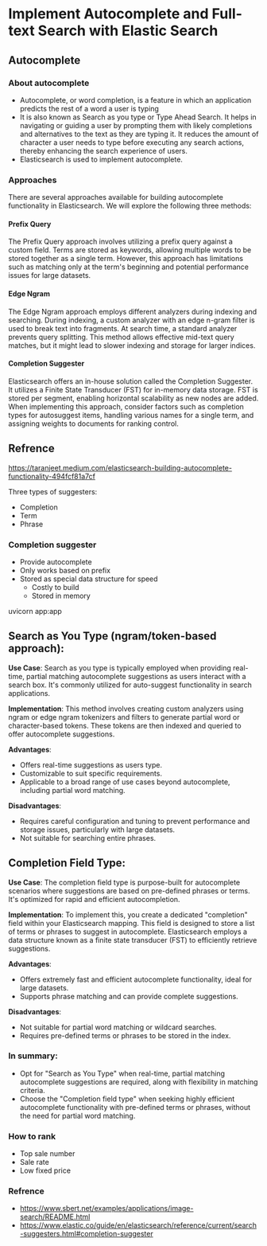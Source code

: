 # Implement Autocomplete and Full-text Search with Elastic Search

## Autocomplete

### About autocomplete

- Autocomplete, or word completion, is a feature in which an application predicts the rest of a word a user is typing
- It is also known as Search as you type or Type Ahead Search. It helps in navigating or guiding a user by prompting them with likely completions and alternatives to the text as they are typing it. It reduces the amount of character a user needs to type before executing any search actions, thereby enhancing the search experience of users.
- Elasticsearch is used to implement autocomplete.

### Approaches

There are several approaches available for building autocomplete functionality in Elasticsearch. We will explore the following three methods:

#### Prefix Query

The Prefix Query approach involves utilizing a prefix query against a custom field. Terms are stored as keywords, allowing multiple words to be stored together as a single term. However, this approach has limitations such as matching only at the term's beginning and potential performance issues for large datasets.

#### Edge Ngram

The Edge Ngram approach employs different analyzers during indexing and searching. During indexing, a custom analyzer with an edge n-gram filter is used to break text into fragments. At search time, a standard analyzer prevents query splitting. This method allows effective mid-text query matches, but it might lead to slower indexing and storage for larger indices.

#### Completion Suggester

Elasticsearch offers an in-house solution called the Completion Suggester. It utilizes a Finite State Transducer (FST) for in-memory data storage. FST is stored per segment, enabling horizontal scalability as new nodes are added. When implementing this approach, consider factors such as completion types for autosuggest items, handling various names for a single term, and assigning weights to documents for ranking control.

## Refrence

https://taranjeet.medium.com/elasticsearch-building-autocomplete-functionality-494fcf81a7cf

Three types of suggesters:

- Completion
- Term
- Phrase

### Completion suggester

- Provide autocomplete
- Only works based on prefix
- Stored as special data structure for speed
  - Costly to build
  - Stored in memory

uvicorn app:app

## Search as You Type (ngram/token-based approach):

**Use Case**: Search as you type is typically employed when providing real-time, partial matching autocomplete suggestions as users interact with a search box. It's commonly utilized for auto-suggest functionality in search applications.

**Implementation**: This method involves creating custom analyzers using ngram or edge ngram tokenizers and filters to generate partial word or character-based tokens. These tokens are then indexed and queried to offer autocomplete suggestions.

**Advantages**:

- Offers real-time suggestions as users type.
- Customizable to suit specific requirements.
- Applicable to a broad range of use cases beyond autocomplete, including partial word matching.

**Disadvantages**:

- Requires careful configuration and tuning to prevent performance and storage issues, particularly with large datasets.
- Not suitable for searching entire phrases.

## Completion Field Type:

**Use Case**: The completion field type is purpose-built for autocomplete scenarios where suggestions are based on pre-defined phrases or terms. It's optimized for rapid and efficient autocompletion.

**Implementation**: To implement this, you create a dedicated "completion" field within your Elasticsearch mapping. This field is designed to store a list of terms or phrases to suggest in autocomplete. Elasticsearch employs a data structure known as a finite state transducer (FST) to efficiently retrieve suggestions.

**Advantages**:

- Offers extremely fast and efficient autocomplete functionality, ideal for large datasets.
- Supports phrase matching and can provide complete suggestions.

**Disadvantages**:

- Not suitable for partial word matching or wildcard searches.
- Requires pre-defined terms or phrases to be stored in the index.

### In summary:

- Opt for "Search as You Type" when real-time, partial matching autocomplete suggestions are required, along with flexibility in matching criteria.
- Choose the "Completion field type" when seeking highly efficient autocomplete functionality with pre-defined terms or phrases, without the need for partial word matching.

### How to rank

- Top sale number
- Sale rate
- Low fixed price

### Refrence

- https://www.sbert.net/examples/applications/image-search/README.html
- https://www.elastic.co/guide/en/elasticsearch/reference/current/search-suggesters.html#completion-suggester
